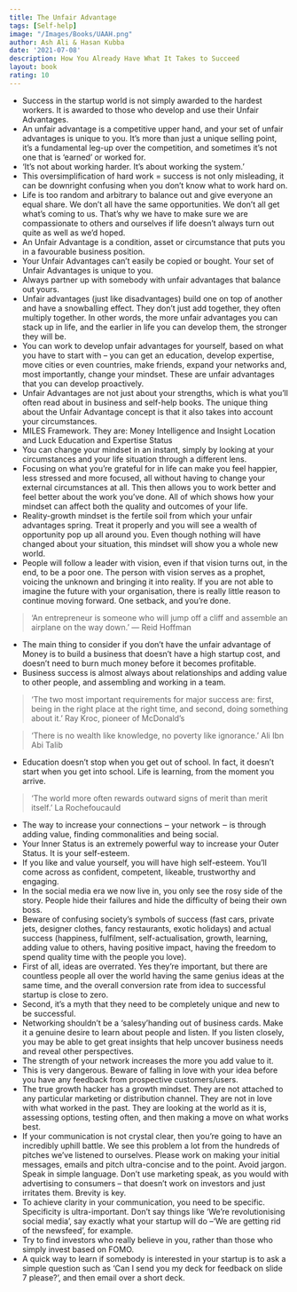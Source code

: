 ```yaml
---
title: The Unfair Advantage
tags: [Self-help]
image: "/Images/Books/UAAH.png"
author: Ash Ali & Hasan Kubba
date: '2021-07-08'
description: How You Already Have What It Takes to Succeed
layout: book
rating: 10
---
```

- Success in the startup world is not simply awarded to the hardest workers. It is awarded to those who develop and use their Unfair Advantages.
- An unfair advantage is a competitive upper hand, and your set of unfair advantages is unique to you. It’s more than just a unique selling point, it’s a fundamental leg-up over the competition, and sometimes it’s not one that is ‘earned’ or worked for.
- ‘It’s not about working harder. It’s about working the system.’
- This oversimplification of hard work = success is not only misleading, it can be downright confusing when you don’t know what to work hard on.
- Life is too random and arbitrary to balance out and give everyone an equal share. We don’t all have the same opportunities. We don’t all get what’s coming to us. That’s why we have to make sure we are compassionate to others and ourselves if life doesn’t always turn out quite as well as we’d hoped.
- An Unfair Advantage is a condition, asset or circumstance that puts you in a favourable business position.
- Your Unfair Advantages can’t easily be copied or bought. Your set of Unfair Advantages is unique to you.
- Always partner up with somebody with unfair advantages that balance out yours.
- Unfair advantages (just like disadvantages) build one on top of another and have a snowballing effect. They don’t just add together, they often multiply together. In other words, the more unfair advantages you can stack up in life, and the earlier in life you can develop them, the stronger they will be.
- You can work to develop unfair advantages for yourself, based on what you have to start with – you can get an education, develop expertise, move cities or even countries, make friends, expand your networks and, most importantly, change your mindset. These are unfair advantages that you can develop proactively.
- Unfair Advantages are not just about your strengths, which is what you’ll often read about in business and self-help books. The unique thing about the Unfair Advantage concept is that it also takes into account your circumstances.
- MILES Framework. They are: Money Intelligence and Insight Location and Luck Education and Expertise Status
- You can change your mindset in an instant, simply by looking at your circumstances and your life situation through a different lens.
- Focusing on what you’re grateful for in life can make you feel happier, less stressed and more focused, all without having to change your external circumstances at all. This then allows you to work better and feel better about the work you’ve done. All of which shows how your mindset can affect both the quality and outcomes of your life.
- Reality-growth mindset is the fertile soil from which your unfair advantages spring. Treat it properly and you will see a wealth of opportunity pop up all around you. Even though nothing will have changed about your situation, this mindset will show you a whole new world.
- People will follow a leader with vision, even if that vision turns out, in the end, to be a poor one. The person with vision serves as a prophet, voicing the unknown and bringing it into reality. If you are not able to imagine the future with your organisation, there is really little reason to continue moving forward. One setback, and you’re done.

> ‘An entrepreneur is someone who will jump off a cliff and assemble an airplane on the way down.’ — Reid Hoffman

- The main thing to consider if you don’t have the unfair advantage of Money is to build a business that doesn’t have a high startup cost, and doesn’t need to burn much money before it becomes profitable.
- Business success is almost always about relationships and adding value to other people, and assembling and working in a team.

> ‘The two most important requirements for major success are: first, being in the right place at the right time, and second, doing something about it.’ Ray Kroc, pioneer of McDonald’s

> ‘There is no wealth like knowledge, no poverty like ignorance.’ Ali Ibn Abi Talib

- Education doesn’t stop when you get out of school. In fact, it doesn’t start when you get into school. Life is learning, from the moment you arrive.

> ‘The world more often rewards outward signs of merit than merit itself.’ La Rochefoucauld

- The way to increase your connections ‒ your network ‒ is through adding value, finding commonalities and being social.
- Your Inner Status is an extremely powerful way to increase your Outer Status. It is your self-esteem.
- If you like and value yourself, you will have high self-esteem. You’ll come across as confident, competent, likeable, trustworthy and engaging.
- In the social media era we now live in, you only see the rosy side of the story. People hide their failures and hide the difficulty of being their own boss.
- Beware of confusing society’s symbols of success (fast cars, private jets, designer clothes, fancy restaurants, exotic holidays) and actual success (happiness, fulfilment, self-actualisation, growth, learning, adding value to others, having positive impact, having the freedom to spend quality time with the people you love).
- First of all, ideas are overrated. Yes they’re important, but there are countless people all over the world having the same genius ideas at the same time, and the overall conversion rate from idea to successful startup is close to zero.
- Second, it’s a myth that they need to be completely unique and new to be successful.
- Networking shouldn’t be a ‘salesy’handing out of business cards. Make it a genuine desire to learn about people and listen. If you listen closely, you may be able to get great insights that help uncover business needs and reveal other perspectives.
- The strength of your network increases the more you add value to it.
- This is very dangerous. Beware of falling in love with your idea before you have any feedback from prospective customers/users.
- The true growth hacker has a growth mindset. They are not attached to any particular marketing or distribution channel. They are not in love with what worked in the past. They are looking at the world as it is, assessing options, testing often, and then making a move on what works best.
- If your communication is not crystal clear, then you’re going to have an incredibly uphill battle. We see this problem a lot from the hundreds of pitches we’ve listened to ourselves. Please work on making your initial messages, emails and pitch ultra-concise and to the point. Avoid jargon. Speak in simple language. Don’t use marketing speak, as you would with advertising to consumers – that doesn’t work on investors and just irritates them. Brevity is key.
- To achieve clarity in your communication, you need to be specific. Specificity is ultra-important. Don’t say things like ‘We’re revolutionising social media’, say exactly what your startup will do –‘We are getting rid of the newsfeed’, for example.
- Try to find investors who really believe in you, rather than those who simply invest based on FOMO.
- A quick way to learn if somebody is interested in your startup is to ask a simple question such as ‘Can I send you my deck for feedback on slide 7 please?’, and then email over a short deck.